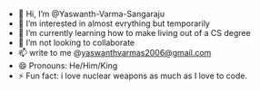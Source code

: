 - 👋 Hi, I’m @Yaswanth-Varma-Sangaraju
- 👀 I’m interested in almost evrything but temporarily
- 🌱 I’m currently learning how to make living out of a CS degree
- 💞️ I’m not looking to collaborate
- 📫 write to me @yaswanthvarmas2006@gmail.com
- 😄 Pronouns: He/Him/King
- ⚡ Fun fact: i love nuclear weapons as much as I love to code.

<!---
Yaswanth-Varma-Sangaraju/Yaswanth-Varma-Sangaraju is a ✨ special ✨ repository because its `README.md` (this file) appears on your GitHub profile.
You can click the Preview link to take a look at your changes.
--->

